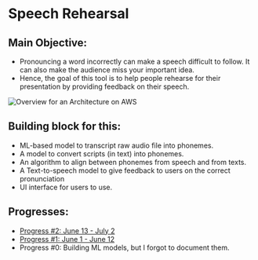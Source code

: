 # Speech Rehearsal  

## Main Objective:

- Pronouncing a word incorrectly can make a speech difficult to follow. It can also make the audience miss your important idea.
- Hence, the goal of this tool is to help people rehearse for their presentation by providing feedback on their speech.

![Overview for an Architecture on AWS](figures/w2_aws_architecture.png)

## Building block for this:

- ML-based model to transcript raw audio file into phonemes.
- A model to convert scripts (in text) into phonemes.
- An algorithm to align between phonemes from speech and from texts.
- A Text-to-speech model to give feedback to users on the correct pronunciation
- UI interface for users to use.

## Progresses:

- [Progress #2: June 13 - July 2](./progress2.md)
- [Progress #1: June 1 - June 12](./progress1.md)
- Progress #0: Building ML models, but I forgot to document them.